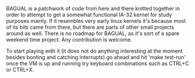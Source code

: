 BAGUAL is a patchwork of code from here and there knitted
together in order to attempt to get a somewhat functional
IA-32 kernel for study purposes mainly. If it resembles
very early linux kernels it's because most of its bits
came from there, but there are parts of other small
projects around as well.
There is no roadmap for BAGUAL, as it's sort of a spare
weekend time project. Any contribution is welcome.

To start playing with it (it does not do anything
interesting at the moment besides booting and catching
interrupts) go ahead and hit 'make test-run' once the VM
is up and running try keyboard combinations such as CTRL+C or CTRL+X.
